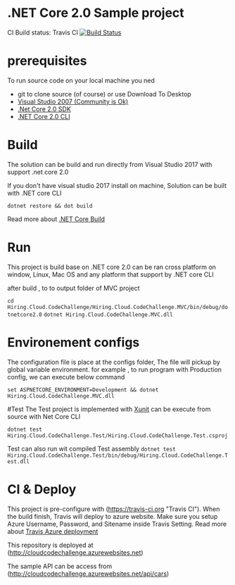 # .NET Core 2.0 Sample project

CI Build status: Travis CI [![Build Status](https://travis-ci.org/samuraitruong/cloud-code-challenge.svg?branch=master)](https://travis-ci.org/samuraitruong/cloud-code-challenge)
# prerequisites
To run source code on your local machine you ned
- git to clone source (of course) or use Download To Desktop
- [Visual Studio 2007 (Community is Ok)](https://www.visualstudio.com/downloads/)
- [.Net Core 2.0 SDK](https://www.microsoft.com/net/download/core)
- [.NET Core 2.0 CLI](https://www.microsoft.com/net/download/core)

# Build
The solution can be build and run directly from Visual Studio 2017 with support .net core 2.0

If you don't have visual studio 2017 install on machine, Solution can be built with .NET core CLI

`dotnet restore && dot build`

Read more about [.NET Core Build](https://docs.microsoft.com/en-us/dotnet/core/tools/dotnet-build?tabs=netcore2x#tabpanel_mTshLtg2eu_netcore2x)

# Run
This project is build base on .NET core 2.0 can be ran cross platform on window, Linux, Mac OS and any platform that support by .NET core CLI

after build , to to output folder of MVC project

`cd Hiring.Cloud.CodeChallenge/Hiring.Cloud.CodeChallenge.MVC/bin/debug/dotnetcore2.0`
`dotnet Hiring.Cloud.CodeChallenge.MVC.dll`

# Environement configs
The configuration file is place at the configs folder, The file will pickup by global variable environment. 
for example , to run program with Production config, we can execute below command

`set ASPNETCORE_ENVIRONMENT=Development && dotnet Hiring.Cloud.CodeChallenge.MVC.dll`

#Test
The Test project is implemented with [Xunit](https://xunit.github.io) can be execute from source with Net Core CLI

`dotnet test Hiring.Cloud.CodeChallenge.Test/Hiring.Cloud.CodeChallenge.Test.csproj`

Test can also run wit compiled Test assembly
`dotnet test Hiring.Cloud.CodeChallenge.Test/bin/debug/Hiring.Cloud.CodeChallenge.Test.dll`

# CI & Deploy

This project is pre-configure with (https://travis-ci.org "Travis CI").
When the build finish, Travis will deploy to azure website. Make sure you setup Azure Username, Password, and Sitename inside Travis Setting. Read more about [Travis Azure deployment](https://docs.travis-ci.com/user/deployment/azure-web-apps/)

This repository is deployed  at (http://cloudcodechallenge.azurewebsites.net)

The sample API can be access from (http://cloudcodechallenge.azurewebsites.net/api/cars)










